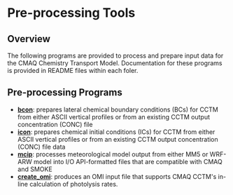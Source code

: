 Pre-processing Tools
========

## Overview
The following programs are provided to process and prepare input data for the CMAQ Chemistry Transport Model.  Documentation for these programs is provided in README files within each foler.  

## Pre-processing Programs
* **[bcon](bcon/README.md)**: prepares lateral chemical boundary conditions (BCs) for CCTM from either ASCII vertical profiles or from an existing CCTM output concentration (CONC) file
* **[icon](icon/README.md)**: prepares chemical initial conditions (ICs) for CCTM from either ASCII vertical profiles or from an existing CCTM output concentration (CONC) file
data
* **[mcip](mcip/README.md)**: processes meteorological model output from either MM5 or WRF-ARW model into I/O API-formatted files that are compatible with CMAQ and SMOKE
* **[create_omi](create_omi/README.md)**: produces an OMI input file that supports CMAQ CCTM's in-line calculation of photolysis rates.
 
